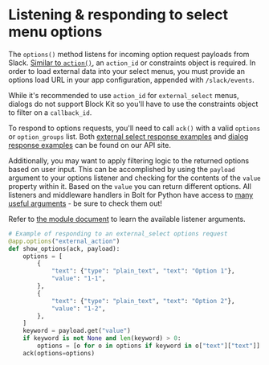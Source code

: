 # Listening & responding to select menu options

The `options()` method listens for incoming option request payloads from Slack. [Similar to `action()`](/tools/bolt-python/concepts/actions),
an `action_id` or constraints object is required. In order to load external data into your select menus, you must provide an options load URL in your app configuration, appended with `/slack/events`.

While it's recommended to use `action_id` for `external_select` menus, dialogs do not support Block Kit so you'll have to use the constraints object to filter on a `callback_id`.

To respond to options requests, you'll need to call `ack()` with a valid `options` or `option_groups` list. Both [external select response examples](/reference/block-kit/block-elements/multi-select-menu-element#external_multi_select) and [dialog response examples](/reference/block-kit/block-elements/multi-select-menu-element#conversation_multi_select) can be found on our API site.

Additionally, you may want to apply filtering logic to the returned options based on user input. This can be accomplished by using the `payload` argument to your options listener and checking for the contents of the `value` property within it. Based on the `value` you can return different options. All listeners and middleware handlers in Bolt for Python have access to [many useful arguments](https://docs.slack.dev/tools/bolt-python/reference/kwargs_injection/args.html) - be sure to check them out!

Refer to [the module document](https://docs.slack.dev/tools/bolt-python/reference/kwargs_injection/args.html) to learn the available listener arguments.
```python
# Example of responding to an external_select options request
@app.options("external_action")
def show_options(ack, payload):
    options = [
        {
            "text": {"type": "plain_text", "text": "Option 1"},
            "value": "1-1",
        },
        {
            "text": {"type": "plain_text", "text": "Option 2"},
            "value": "1-2",
        },
    ]
    keyword = payload.get("value")
    if keyword is not None and len(keyword) > 0:
        options = [o for o in options if keyword in o["text"]["text"]]
    ack(options=options)
```